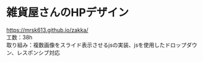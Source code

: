 # 雑貨屋さんのHPデザイン   
<https://mrsk613.github.io/zakka/>   
工数：38h   
取り組み：複数画像をスライド表示させるjsの実装、jsを使用したドロップダウン、レスポンシブ対応
